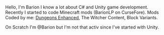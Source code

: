 Hello, I'm Barion I know a lot about C# and Unity game development.
Recently I started to code Minecraft mods (BarionLP on CurseFore).
Mods Coded by me:
  [Dungeons Enhanced](https://www.curseforge.com/minecraft/mc-mods/dungeonsenhanced),
  The Witcher Content,
  Block Variants.

On Scratch I'm @Barion but I'm not that activ since I've started with Unity.
